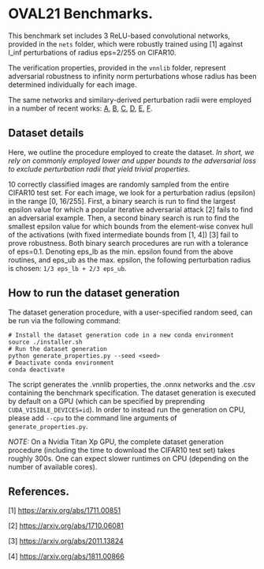 # OVAL21 Benchmarks.

This benchmark set includes 3 ReLU-based convolutional networks, provided in the `nets` folder,
 which were robustly trained using [1] against l_inf perturbations of radius eps=2/255 on CIFAR10.

The verification properties, provided in the `vnnlib` folder, represent adversarial
robustness to infinity norm perturbations whose radius has been determined individually
for each image.

The same networks and similary-derived perturbation radii were employed in a number of recent works: 
[A](https://openreview.net/forum?id=B1evfa4tPB), [B](http://proceedings.mlr.press/v124/bunel20a/bunel20a.pdf), [C](https://openreview.net/forum?id=uQfOy7LrlTR), [D](https://openreview.net/forum?id=nVZtXBI6LNn), [E](https://arxiv.org/abs/2103.06624), [F](https://arxiv.org/abs/2105.14644).

## Dataset details

Here, we outline the procedure employed to create the dataset. *In short, we rely on commonly employed lower and upper 
bounds to the adversarial loss to exclude perturbation radii that yield trivial properties*. 

10 correctly classified images are randomly sampled from the entire CIFAR10 test set.
For each image, we look for a perturbation radius (epsilon) in the range [0, 16/255].
First, a binary search is run to find the largest epsilon value for which a popular iterative adversarial attack [2] 
fails to find an adversarial example. Then, a second binary search is run to find the smallest epsilon value
for which bounds from the element-wise convex hull of the activations (with fixed intermediate bounds from [1, 4]) [3] fail to prove robustness.
Both binary search procedures are run with a tolerance of eps=0.1.
Denoting eps_lb as the min. epsilon found from the above routines, and eps_ub as the max. epsilon, the following perturbation
radius is chosen: `1/3 eps_lb + 2/3 eps_ub`. 

## How to run the dataset generation

The dataset generation procedure, with a user-specified random seed, can be run via the following command: 
```
# Install the dataset generation code in a new conda environment
source ./installer.sh
# Run the dataset generation
python generate_properties.py --seed <seed>
# Deactivate conda environment
conda deactivate
```
The script generates the .vnnlib properties, the .onnx networks and the .csv containing the benchmark specification.
The dataset generation is executed by default on a GPU (which can be specified by preprending `CUDA_VISIBLE_DEVICES=id`).
In order to instead run the generation on CPU, please add `--cpu` to the command line arguments of `generate_properties.py`. 
 
*NOTE:* On a Nvidia Titan Xp GPU, the complete dataset generation procedure (including the time to download the CIFAR10 test set)
 takes roughly 300s. One can expect slower runtimes on CPU (depending on the number of available cores).


## References.

[1] https://arxiv.org/abs/1711.00851

[2] https://arxiv.org/abs/1710.06081

[3] https://arxiv.org/abs/2011.13824

[4] https://arxiv.org/abs/1811.00866